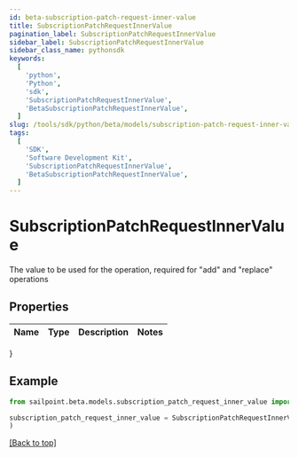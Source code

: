 ```yaml
---
id: beta-subscription-patch-request-inner-value
title: SubscriptionPatchRequestInnerValue
pagination_label: SubscriptionPatchRequestInnerValue
sidebar_label: SubscriptionPatchRequestInnerValue
sidebar_class_name: pythonsdk
keywords:
  [
    'python',
    'Python',
    'sdk',
    'SubscriptionPatchRequestInnerValue',
    'BetaSubscriptionPatchRequestInnerValue',
  ]
slug: /tools/sdk/python/beta/models/subscription-patch-request-inner-value
tags:
  [
    'SDK',
    'Software Development Kit',
    'SubscriptionPatchRequestInnerValue',
    'BetaSubscriptionPatchRequestInnerValue',
  ]
---
```


# SubscriptionPatchRequestInnerValue

The value to be used for the operation, required for \"add\" and \"replace\" operations

## Properties

| Name | Type | Description | Notes |
| ---- | ---- | ----------- | ----- |

}

## Example

```python
from sailpoint.beta.models.subscription_patch_request_inner_value import SubscriptionPatchRequestInnerValue

subscription_patch_request_inner_value = SubscriptionPatchRequestInnerValue(
)

```

[[Back to top]](#)

